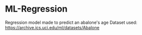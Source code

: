 # ML-Regression
Regression model made to predict an abalone's age
Dataset used: https://archive.ics.uci.edu/ml/datasets/Abalone
